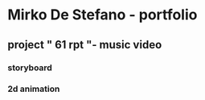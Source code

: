 # Mirko De Stefano - portfolio

## project " 61 rpt "- music video
### storyboard 

### 2d animation 

## 
